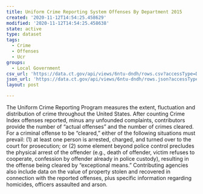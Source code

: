 ```yaml
---
title: Uniform Crime Reporting System Offenses By Department 2015
created: '2020-11-12T14:54:25.458629'
modified: '2020-11-12T14:54:25.458638'
state: active
type: dataset
tags:
  - Crime
  - Offenses
  - Ucr
groups:
  - Local Government
csv_url: 'https://data.ct.gov/api/views/6ntu-dndh/rows.csv?accessType=DOWNLOAD'
json_url: 'https://data.ct.gov/api/views/6ntu-dndh/rows.json?accessType=DOWNLOAD'
layout: post

---
```

The Uniform Crime Reporting Program measures the extent, fluctuation and distribution of crime throughout the United States. After counting Crime Index offenses reported, minus any unfounded complaints, contributors provide the number of “actual offenses” and the number of crimes cleared. For a criminal offense to be “cleared,” either of the following situations must prevail: (1) at least one person is arrested, charged, and turned over to the court for prosecution; or (2) some element beyond police control precludes the physical arrest of the offender (e.g., death of offender, victim refuses to cooperate, confession by offender already in police custody), resulting in the offense being cleared by “exceptional means.” Contributing agencies also include data on the value of property stolen and recovered in connection with the reported offenses, plus specific information regarding homicides, officers assaulted and arson.
